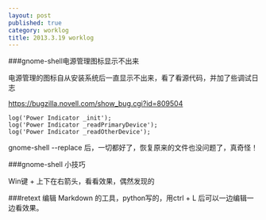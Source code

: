 ```yaml
---
layout: post
published: true
category: worklog
title: 2013.3.19 worklog
---
```

###gnome-shell电源管理图标显示不出来

电源管理的图标自从安装系统后一直显示不出来，看了看源代码，并加了些调试日志

<https://bugzilla.novell.com/show_bug.cgi?id=809504>

	log('Power Indicator _init');
	log('Power Indicator _readPrimaryDevice');
	log('Power Indicator _readOtherDevice');

gnome-shell --replace 后，一切都好了，恢复原来的文件也没问题了，真奇怪！

###gnome-shell 小技巧

Win键 + 上下在右箭头，看看效果，偶然发现的

###retext
编辑 Markdown 的工具，python写的，用ctrl + L 后可以一边编辑一边看效果。
